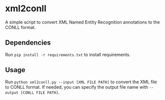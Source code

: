 # xml2conll

A simple script to convert XML Named Entity Recognition annotations to the CONLL format.

## Dependencies

Run `pip install -r requirements.txt` to install requirements.

## Usage

Run `python xml2conll.py --input [XML FILE PATH]` to convert the XML file to CONLL format.
If needed, you can specify the output file name with `--output [CONLL FILE PATH]`.
